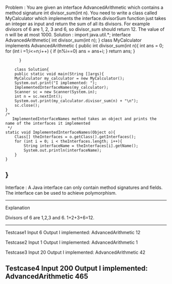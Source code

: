 Problem : You are given an interface AdvancedArithmetic which contains a method signature int divisor_sum(int n). You need to write a class called MyCalculator
          which implements the interface.divisorSum function just takes an integer as input and return the sum of all its divisors. For example divisors of 6 are
          1, 2, 3 and 6, so divisor_sum should return 12. The value of n will be at most 1000.
          Solution : import java.util.*;
             interface AdvancedArithmetic{
             int divisor_sum(int n);
             }
             class MyCalculator implements AdvancedArithmetic {
             public  int divisor_sum(int n){
             int ans = 0;
             for (int i =1;i<=n;i++) {
             if (n%i==0)
                ans = ans+i;
                }
            return ans;
             } 
    
          }

        class Solution{
        public static void main(String []args){
        MyCalculator my_calculator = new MyCalculator();
        System.out.print("I implemented: ");
        ImplementedInterfaceNames(my_calculator);
        Scanner sc = new Scanner(System.in);
        int n = sc.nextInt();
        System.out.print(my_calculator.divisor_sum(n) + "\n");
      	sc.close();
    }
    /*
       ImplementedInterfaceNames method takes an object and prints the name of the interfaces it implemented
     */
    static void ImplementedInterfaceNames(Object o){
        Class[] theInterfaces = o.getClass().getInterfaces();
        for (int i = 0; i < theInterfaces.length; i++){
            String interfaceName = theInterfaces[i].getName();
            System.out.println(interfaceName);
        }
    }
}
------------------------------------------------------------------------------------------------------------------------------------------------------------------------
          


Interface : A Java interface can only contain method signatures and fields. The interface can be used to achieve polymorphism.


------------------------------------------------------------------------------------------------------------------------------------------------------------------------

Explanation

Divisors of 6 are 1,2,3 and 6. 1+2+3+6=12.

------------------------------------------------------------------------------------------------------------------------------------------------------------------------

Testcase1
Input 
6
Output
I implemented: AdvancedArithmetic
12

Testcase2
Input
1
Output
I implemented: AdvancedArithmetic
1

Testcase3
Input
20
Output
I implemented: AdvancedArithmetic
42

Testcase4
Input
200
Output
I implemented: AdvancedArithmetic
465
----------------------------------------------------------------------------------------------------------------------------------------------------------------------
